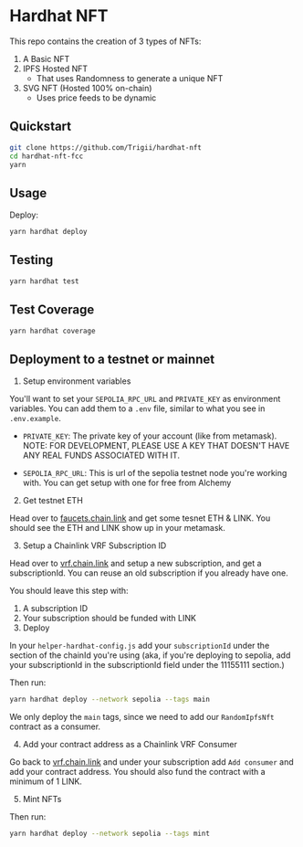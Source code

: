 # Hardhat NFT

This repo contains the creation of 3 types of NFTs:
1. A Basic NFT
2. IPFS Hosted NFT
    - That uses Randomness to generate a unique NFT
2. SVG NFT (Hosted 100% on-chain)
    - Uses price feeds to be dynamic

## Quickstart

```sh
git clone https://github.com/Trigii/hardhat-nft
cd hardhat-nft-fcc
yarn
```

## Usage

Deploy:
```sh
yarn hardhat deploy
```

## Testing

```sh
yarn hardhat test
```

## Test Coverage
```sh
yarn hardhat coverage
```

## Deployment to a testnet or mainnet

1. Setup environment variables

You'll want to set your `SEPOLIA_RPC_URL` and `PRIVATE_KEY` as environment variables. You can add them to a `.env` file, similar to what you see in `.env.example`.

- `PRIVATE_KEY`: The private key of your account (like from metamask). NOTE: FOR DEVELOPMENT, PLEASE USE A KEY THAT DOESN'T HAVE ANY REAL FUNDS ASSOCIATED WITH IT.

- `SEPOLIA_RPC_URL`: This is url of the sepolia testnet node you're working with. You can get setup with one for free from Alchemy

2. Get testnet ETH

Head over to [faucets.chain.link](https://faucets.chain.link) and get some tesnet ETH & LINK. You should see the ETH and LINK show up in your metamask.

3. Setup a Chainlink VRF Subscription ID

Head over to [vrf.chain.link](https://vrf.chain.link) and setup a new subscription, and get a subscriptionId. You can reuse an old subscription if you already have one.

You should leave this step with:

1. A subscription ID
2. Your subscription should be funded with LINK
3. Deploy

In your `helper-hardhat-config.js` add your `subscriptionId` under the section of the chainId you're using (aka, if you're deploying to sepolia, add your subscriptionId in the subscriptionId field under the 11155111 section.)

Then run:

```sh
yarn hardhat deploy --network sepolia --tags main
```

We only deploy the `main` tags, since we need to add our `RandomIpfsNft` contract as a consumer.

4. Add your contract address as a Chainlink VRF Consumer

Go back to [vrf.chain.link](https://vrf.chain.link) and under your subscription add `Add consumer` and add your contract address. You should also fund the contract with a minimum of 1 LINK.

5. Mint NFTs

Then run:

```sh
yarn hardhat deploy --network sepolia --tags mint
```